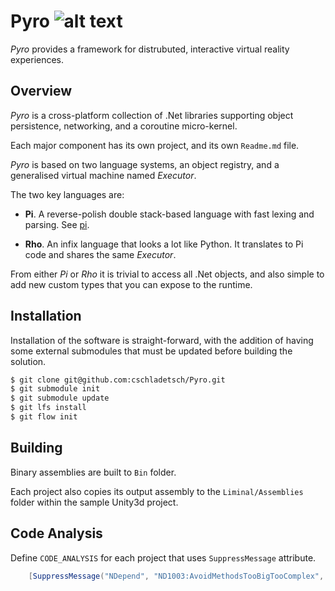 # Pyro ![alt text](https://github.com/cschladetsch/Pyro/Library/Icons/flame-32.png "Pyro")

*Pyro* provides a framework for distrubuted, interactive virtual reality experiences.

## Overview

*Pyro* is a cross-platform collection of .Net libraries supporting object persistence, networking, and a coroutine micro-kernel.

Each major component has its own project, and its own `Readme.md` file.

*Pyro* is based on two language systems, an object registry, and a generalised virtual machine named *Executor*.

The two key languages are:

* **Pi**. A reverse-polish double stack-based language with fast lexing and parsing. See [pi](https://github.com/cschladetsch/Pyro/wiki/Pi).

* **Rho**. An infix language that looks a lot like Python. It translates to Pi code and shares the same *Executor*.

From either *Pi* or *Rho* it is trivial to access all .Net objects, and also simple to add new custom types that you can expose to the runtime. 

## Installation

Installation of the software is straight-forward, with the addition of having some external submodules that must be updated before building the solution.

```bash
$ git clone git@github.com:cschladetsch/Pyro.git
$ git submodule init
$ git submodule update
$ git lfs install
$ git flow init
```

## Building

Binary assemblies are built to `Bin` folder. 

Each project also copies its output assembly to the `Liminal/Assemblies` folder within the sample Unity3d project.

## Code Analysis

Define `CODE_ANALYSIS` for each project that uses `SuppressMessage` attribute.

```C#
    [SuppressMessage("NDepend", "ND1003:AvoidMethodsTooBigTooComplex", Justification="This is practically irreducible")]
```

